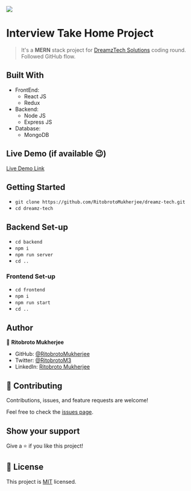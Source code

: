 ![](https://img.shields.io/badge/Ritobroto-Mukherjee-blueviolet?labelColor=yellow)

# Interview Take Home Project

> It's a **MERN** stack project for [DreamzTech Solutions](https://dreamztech.com) coding round. Followed GitHub flow.


## Built With

- FrontEnd:
  - React JS
  - Redux
- Backend:
  - Node JS
  - Express JS
- Database:
  - MongoDB

## Live Demo (if available 😉)

[Live Demo Link](https://livedemo.com)


## Getting Started

- `git clone https://github.com/RitobrotoMukherjee/dreamz-tech.git`
- `cd dreamz-tech`

## Backend Set-up
- `cd backend`
- `npm i`
- `npm run server`
- `cd ..`

### Frontend Set-up
- `cd frontend`
- `npm i`
- `npm run start`
- `cd ..`

## Author

👤 **Ritobroto Mukherjee**

- GitHub: [@RitobrotoMukherjee](https://github.com/RitobrotoMukherjee)
- Twitter: [@RitobrotoM3](https://twitter.com/RitobrotoM3)
- LinkedIn: [Ritobroto Mukherjee](https://www.linkedin.com/in/ritobroto-mukherjee-519148ba/)

## 🤝 Contributing

Contributions, issues, and feature requests are welcome!

Feel free to check the [issues page](../../issues/).

## Show your support

Give a ⭐️ if you like this project!

## 📝 License

This project is [MIT](./MIT.md) licensed.
